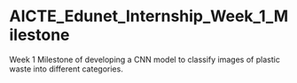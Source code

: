 # AICTE_Edunet_Internship_Week_1_Milestone
Week 1 Milestone of developing a CNN model to classify images of plastic waste into different categories.

